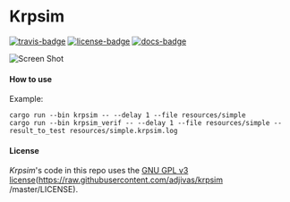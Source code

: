 # Krpsim

[![travis-badge][]][travis] [![license-badge][]][license] [![docs-badge][]][docs] 

[license-badge]: https://img.shields.io/badge/license-GPL_3-green.svg?style=flat-square
[license]: https://github.com/adjivas/krpsim/blob/master/README.md#license
[travis-badge]: https://travis-ci.org/adjivas/krpsim.svg?branch=master&style=flat-square
[travis]: https://travis-ci.org/adjivas/krpsim
[docs-badge]: https://img.shields.io/badge/API-docs-blue.svg?style=flat-square
[docs]: https://adjivas.github.io/krpsim/krpsim

![Screen Shot](https://raw.githubusercontent.com/adjivas/krpsim/notes/uml.png)

#### How to use
Example:
```shell
cargo run --bin krpsim -- --delay 1 --file resources/simple
cargo run --bin krpsim_verif -- --delay 1 --file resources/simple --result_to_test resources/simple.krpsim.log
```
#### License
*Krpsim*'s code in this repo uses the [GNU GPL v3](http://www.gnu.org/licenses/gpl-3.0.html) [license](https://raw.githubusercontent.com/adjivas/krpsim    /master/LICENSE).
